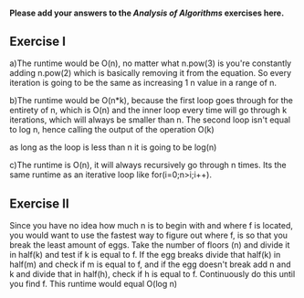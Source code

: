 #### Please add your answers to the ***Analysis of  Algorithms*** exercises here.

## Exercise I

a)The runtime would be O(n), no matter what n.pow(3) is you're constantly adding n.pow(2) which is basically removing it from the equation. 
So every iteration is going to be the same as increasing 1 n value in a range of n.

b)The runtime would be O(n*k), because the first loop goes through for the entirety of n, which is O(n) and the inner loop every time will go through k iterations, 
which will always be smaller than n. The second loop isn't equal to log n, hence calling the output of the operation O(k)

as long as the loop is less than n it is going to be log(n)

c)The runtime is O(n), it will always recursively go through n times. Its the same runtime as an iterative loop like for(i=0;n>i;i++).

## Exercise II

Since you have no idea how much n is to begin with and where f is located, you would want to use the fastest way to figure out where f,
is so that you break the least amount of eggs. Take the number of floors (n) and divide it in half(k) and test if k is equal to f. 
If the egg breaks divide that half(k) in half(m) and check if m is equal to f, and if the egg doesn't break add n and k and divide that in half(h),
check if h is equal to f. Continuously do this until you find f. This runtime would equal O(log n)  
